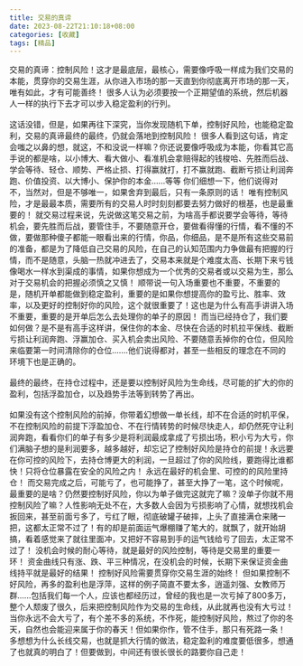 ```yaml
---
title: 交易的真谛
date: 2023-08-22T21:10:18+08:00
categories: [收藏]
tags: [精品]
---
```


交易的真谛：控制风险！这才是最底层，最核心，需要像呼吸一样成为我们交易的本能，贯穿你的交易生涯，从你进入市场的那一天直到你彻底离开市场的那一天，唯有如此，才有可能善终！  很多人认为必须要按一个正期望值的系统，然后机器人一样的执行下去才可以步入稳定盈利的行列。<br/> <br/>这话没错，但是，如果再往下深究，当你发现随机下单，控制好风险，也能稳定盈利，交易的真谛最终的最终，仍就会落地到控制风险！  很多人看到这句话，肯定会嗤之以鼻的想，就这，不和没说一样嘛？你还说要像呼吸成为本能，你看其它高手说的都是啥，以小博大、看大做小、看准机会拿赔得起的钱梭哈、先胜而后战、学会等待、轻仓、顺势、严格止损、打得赢就打，打不赢就跑、截断亏损让利润奔跑、价值投资、以大博小、保护你的本金......等等  你们细想一下，他们说得对不，当然对，但是不够唯一，如果舍弃到最后，只有一条原则的话！  唯有控制风险，才是最最本质，需要所有的交易人时时刻刻都要去努力做好的根基，也是最重要的！  就交易过程来说，先说做这笔交易之前，为啥高手都说要学会等待，等待机会，要先胜而后战，要管住手，不要随意开仓，要做看得懂的行情，看不懂的不做，要做那种傻子都能一眼看出来的行情，你品，你细品，是不是所有这些交易前的准备，都是为了降低自己交易的风险，在自己的认知范围内力争做最有把握的行情，而不是随意，头脑一热就冲进去了，交易本来就是个难度太高、长期下来亏钱像喝水一样水到渠成的事情，如果你想成为一个优秀的交易者或以交易为生，那么对于交易机会的把握必须慎之又慎！  顺带说一句入场重要也不重要，不重要的是，随机开单都能做到稳定盈利，重要的是如果你想提高你的盈亏比、胜率、效率，以及更好的控制好你的风险，这个就很重要了！这也是为什么有高手讲讲入场不重要，重要的是开单后怎么去处理你的单子的原因！  而当已经持仓了，我们要如何做？是不是有高手这样讲，保住你的本金、尽快在合适的时机拉平保线、截断亏损让利润奔跑、浮赢加仓、买入机会卖出风险、不要随意丢掉你的仓位，但风险来临要第一时间清除你的仓位.......他们说得都对，甚至一些相反的理念在不同的环境下也是正确的。<br/> <br/>最终的最终，在持仓过程中，还是要以控制好风险为生命线，尽可能的扩大的你的盈利，包括浮盈加仓，以及趋势手法等到转势了再出。<br/> <br/>如果没有这个控制风险的前掉，你带着幻想做一单长线，却不在合适的时机平保，不在控制风险的前提下浮盈加仓、不在行情转势的时候尽快走人，却仍然死守让利润奔跑，看看你们的单子有多少是将利润最成拿成了亏损出场，积小亏为大亏，你们满脑子想的是利润要多，越多越好，却忘记了控制好风险是持仓的前提！永远要在你可控的风险下，去持仓博更大的利润，一旦超过了你的风险线，要跑得比谁都快！只将仓位暴露在安全的风险之内！  永远在最好的机会里、可控的的风险里持仓！  而交易完成之后，可能亏了，也可能挣了，甚至大挣了一笔，这个时候呢，最重要的是啥？仍然要控制好风险，你以为单子做完这就完了嘛？没单子你就不用控制风险了嘛？人性影响无处不在，大多数人会因为亏损影响了心情，就想找机会扳回来，甚至前面亏多了，亏红了眼，彻底破罐子破摔，上头了直接满仓来赌一把，这都太正常不过了！有的却是前面运气爆棚赚了笔大的，就飘了，就开始胡搞，看着感觉来了就往里面冲，又把好不容易到手的运气钱给亏了回去，太正常不过了！  没机会时候的耐心等待，就是最好的风险控制，等待是交易里的重要一环！  资金曲线只有涨、跌、平三种情况，在没机会的时候，长期下来保证资金曲线持平就是最好的结果！  控制好风险需要贯穿你交易生涯的始终！  但如果控制不好风险，再多的盈利也是浮萍，这样的例子简直不要太多，逍遥刘强、女教师万群......包括我们每一个人，应该也都经历过，曾经的我也是一次亏掉了800多万，整个人颓废了很久，后来把控制风险作为交易的生命线，从此就再也没有大亏过！  当你永远不会大亏了，有个差不多的系统，不作死，能控制好风险，熬过了你的冬天，自然也会能迎来属于你的春天！但如果你作，管不住手，那只有死路一条！  多想想为什么长线交易，也就是抓大行情的做法，稳定盈利的难度要低很多，想通了也就真的明白了！但要做到，中间还有很长很长的路要你自己走！